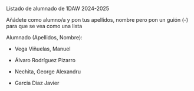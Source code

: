 Listado de alumnado de 1DAW 2024-2025

Añádete como alumno/a y pon tus apellidos, nombre pero pon un guión (-) para que se vea como una lista

Alumnado (Apellidos, Nombre): 

- Vega Viñuelas, Manuel

- Álvaro Rodríguez Pizarro

- Nechita, George Alexandru

- Garcia Diaz Javier
